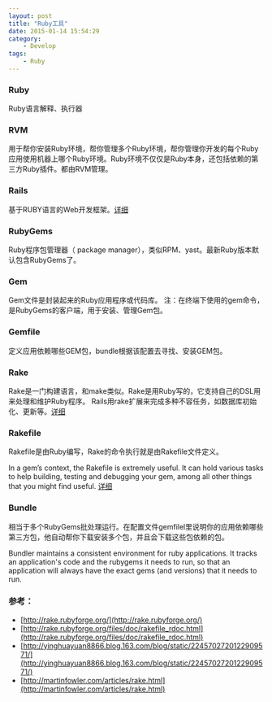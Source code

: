 ```yaml
---
layout: post
title: "Ruby工具"
date: 2015-01-14 15:54:29
category:
    - Develop
tags:
    - Ruby
---
```


### Ruby
Ruby语言解释、执行器

### RVM
用于帮你安装Ruby环境，帮你管理多个Ruby环境，帮你管理你开发的每个Ruby应用使用机器上哪个Ruby环境。Ruby环境不仅仅是Ruby本身，还包括依赖的第三方Ruby插件。都由RVM管理。

### Rails
基于RUBY语言的Web开发框架。[详细](http://zh.wikipedia.org/wiki/Ruby_on_Rails)

### RubyGems
Ruby程序包管理器（ package manager），类似RPM、yast。最新Ruby版本默认包含RubyGems了。

### Gem
Gem文件是封装起来的Ruby应用程序或代码库。
注：在终端下使用的gem命令，是RubyGems的客户端，用于安装、管理Gem包。

### Gemfile
定义应用依赖哪些GEM包，bundle根据该配置去寻找、安装GEM包。

### Rake
Rake是一门构建语言，和make类似。Rake是用Ruby写的，它支持自己的DSL用来处理和维护Ruby程序。 Rails用rake扩展来完成多种不容任务，如数据库初始化、更新等。[详细](http://rake.rubyforge.org/)

### Rakefile
Rakefile是由Ruby编写，Rake的命令执行就是由Rakefile文件定义。

In a gem’s context, the Rakefile is extremely useful. It can hold various tasks to help building, testing and debugging your gem, among all other things that you might find useful.
[详细](http://rake.rubyforge.org/files/doc/rakefile_rdoc.html)

### Bundle
相当于多个RubyGems批处理运行。在配置文件gemfilel里说明你的应用依赖哪些第三方包，他自动帮你下载安装多个包，并且会下载这些包依赖的包。

Bundler maintains a consistent environment for ruby applications. It tracks an application's code and the rubygems it needs to run, so that an application will always have the exact gems (and versions) that it needs to run.

### 参考：
- [http://rake.rubyforge.org/](http://rake.rubyforge.org/)
- [http://rake.rubyforge.org/files/doc/rakefile_rdoc.html](http://rake.rubyforge.org/files/doc/rakefile_rdoc.html)
- [http://yinghuayuan8866.blog.163.com/blog/static/2245702720122909571/](http://yinghuayuan8866.blog.163.com/blog/static/2245702720122909571/)
- [http://martinfowler.com/articles/rake.html](http://martinfowler.com/articles/rake.html)
